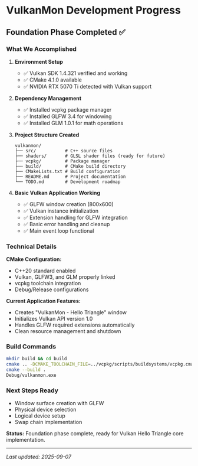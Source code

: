 # VulkanMon Development Progress

## Foundation Phase Completed ✅

### What We Accomplished

1. **Environment Setup**
   - ✅ Vulkan SDK 1.4.321 verified and working
   - ✅ CMake 4.1.0 available
   - ✅ NVIDIA RTX 5070 Ti detected with Vulkan support

2. **Dependency Management**
   - ✅ Installed vcpkg package manager
   - ✅ Installed GLFW 3.4 for windowing
   - ✅ Installed GLM 1.0.1 for math operations

3. **Project Structure Created**
   ```
   vulkanmon/
   ├── src/           # C++ source files
   ├── shaders/       # GLSL shader files (ready for future)
   ├── vcpkg/         # Package manager
   ├── build/         # CMake build directory
   ├── CMakeLists.txt # Build configuration
   ├── README.md      # Project documentation
   └── TODO.md        # Development roadmap
   ```

4. **Basic Vulkan Application Working**
   - ✅ GLFW window creation (800x600)
   - ✅ Vulkan instance initialization
   - ✅ Extension handling for GLFW integration
   - ✅ Basic error handling and cleanup
   - ✅ Main event loop functional

### Technical Details

**CMake Configuration:**
- C++20 standard enabled
- Vulkan, GLFW3, and GLM properly linked
- vcpkg toolchain integration
- Debug/Release configurations

**Current Application Features:**
- Creates "VulkanMon - Hello Triangle" window
- Initializes Vulkan API version 1.0
- Handles GLFW required extensions automatically
- Clean resource management and shutdown

### Build Commands
```bash
mkdir build && cd build
cmake .. -DCMAKE_TOOLCHAIN_FILE=../vcpkg/scripts/buildsystems/vcpkg.cmake
cmake --build .
Debug/vulkanmon.exe
```

### Next Steps Ready
- Window surface creation with GLFW
- Physical device selection  
- Logical device setup
- Swap chain implementation

**Status:** Foundation phase complete, ready for Vulkan Hello Triangle core implementation.

---
*Last updated: 2025-09-07*